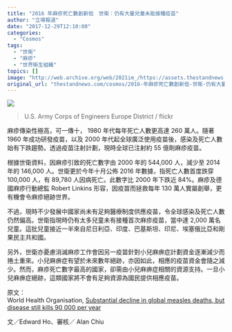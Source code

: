```yaml
---
title: "2016 年麻疹死亡數創新低　世衛：仍有大量兒童未能接種疫苗"
author: "立場報道"
date: "2017-12-29T12:10:00"
categories:
  - "Cosmos"
tags:
  - "世衛"
  - "麻疹"
  - "世界衛生組織"
topics: []
image: "http://web.archive.org/web/2021im_/https://assets.thestandnews.com/media/photos/6262744085_c6d98d3c6a_b_91ajd.jpg"
original_url: "thestandnews.com/cosmos/2016-年麻疹死亡數創新低-世衛-仍有大量兒童未能接種疫苗"
---
```

![](http://web.archive.org/web/2021im_/https://assets.thestandnews.com/media/photos/6262744085_c6d98d3c6a_b_91ajd.jpg)
> U.S. Army Corps of Engineers Europe District / flickr

麻疹傳染性極高，可一傳十， 1980 年代每年死亡人數更高達 260 萬人。隨著 1960 年成功研發疫苗，以及 2000 年代起全球廣泛使用疫苗後，感染及死亡人數始有下跌趨勢。透過疫苗注射計劃，現時全球已注射約 55 億劑麻疹疫苗。

根據世衛資料，因麻疹引致的死亡數字由 2000 年的 544,000 人，減少至 2014 年的 146,000 人。世衛更於今年十月公佈 2016 年數據，指死亡人數首度跌穿 100,000 人，有 89,780 人因病死亡。此數字比 2000 年下跌近 84%。麻疹及德國麻疹行動總監 Robert Linkins 形容，因疫苗而拯救每年 130 萬人實屬創舉，更有機會令麻疹絕跡世界。

不過，現時不少發展中國家尚未有足夠醫療制度供應疫苗，令全球感染及死亡人數仍然偏高。世衛指現時仍有太多兒童未有接種首次麻疹疫苗，當中達 2,000 萬名兒童。這批兒童接近一半來自尼日利亞、印度、巴基斯坦、印尼、埃塞俄比亞和剛果民主共和國。

另外，世衛亦憂慮消滅麻疹工作會因另一疫苗針對小兒麻痹症計劃資金逐漸減少而捲土重來。小兒麻痹症有望於未來數年絕跡，亦因如此，相應的疫苗資金會隨之減少。然而，麻疹死亡數字最高的國家，卻需由小兒麻痹症相關的資源支持。一旦小兒麻痹症絕跡，這類國家將不會有足夠資源為國民提供相應疫苗。 

原文：  
World Health Organisation, [Substantial decline in global measles deaths, but disease still kills 90 000 per year](http://web.archive.org/web/20211229132551/http://www.who.int/mediacentre/news/releases/2017/decline-measles-death/en/)

文／Edward Ho、審核／ Alan Chiu